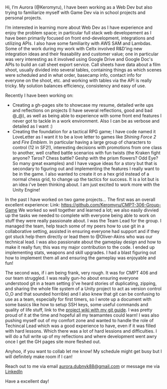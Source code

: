 Hi, I’m Aurora (@Keromyru), I have been working as a Web Dev but also trying to familiarize myself with Game Dev via in school projects and personal projects.

I’m interested in learning more about Web Dev as I have experience and enjoy the problem space; in particular full stack web developement as I have been primarily focused on front end-development, integrations and utilizing APIs. I also have some familiarity with AWS SAM and Lambdas. Some of the work during my work with Celtx involved R&D'ing new integration ideas and their feasability and customer value; one in particular was very interesting as it involved using Google Drive and Google Doc's APIs to build an call sheet export service. Call sheets have data about a film shoot, usually divided into several tables, containing things as which scenes were scheduled and in what order, basecamp info, contact info for everyone on the shoot, etc. and working with tables via the API is really tricky. My solution balances efficiency, consistency and easy of use. 

Recently I have been working on:
- Creating a gh-pages site to showcase my resume, detailed write ups and reflections on projects (I have several reflections, good and bad @\_\@), as well as being able to experience with some front end features I never got to tackle in a work environment. Also I can be as verbose and detailed as I want :) 
- Creating the foundation for a tactical RPG game; I have code named it LoveLetter as I want it to be a love letter to games like _Shining Force 2_ and _Fire Emblem_. In particular having a large group of characters to control (12 in SF2!), interesting decisions with promotions from one class to another, well crafted battle scenarios with fun twists (the Kraken fight anyone? Taros? Chess battle? Geshp with the prism flowers? Odd Eye? So many great examples) and I have vague ideas for a story but that is secondary to figuring out and implementing the features I really want to be in the game. I also wanted to create it on a hex grid instead of a normal chess grid, to change up the tactics for success. It is a lot but is an idea i've been thinking about. I am just excited to work more with the Unity Engine!

In the past I have worked on two game projects...
The first was an overall excellent experience:
Link: https://github.com/Keromyru/CMPT-306-Group-Game
We worked so well together and learned a lot; we also easily divvied up the tasks we needed to complete with everyone being able to work on stuff they were really passionate about. I was the Team Lead for the group. I managed the team, help teach some of my peers how to use git in a collaborative setting, assisted in ensuring everyone had support and if they got stuck help them directly or lead them to @Oliver-Akins who was our technical lead. I was also passionate about the gameplay design and how to make it really fun; this was my major contribution to the code. I ended up implementing stats, weapons and skill upgrades. I had a blast figuring out how to implement them all and ensuring the gameplay was enjoyable and fun!  

The second was, if i am being frank, very rough. It was for CMPT 406 and our team struggled. I was really gun-ho about ensuring everyone understood git in a team setting (i've heard stories of duplicating, zipping, and sharing the whole file system of a Unity project to act as version control O\_O and that sounded horrible) and I also knew that git can be confusing to use as a team, especially for first timers, so I wrote up a document with some basics like how to setup SSH keys, some useful commands and quality of life stuff, link to the [project wiki with my git guide](https://github.com/Keromyru/CMPT-406-Combat-Farming-Game/wiki/General-Git-guide). I was pretty proud of it at the time and hopeful all my teamamtes could learn! I was also pushing myself out of my comfort zone and wanted to handle the role of Techincal Lead which was a good experience to have, even if it was filled with hard lessons. Which there was a lot of hard lessions and difficulties. I will do a full write up of my reflections and where development went awry once I get the GH pages site more fleshed out.

Anyhoo, if you want to collab let me know! My schedule might get busy but I will definitely make room if I can!

Reach out to me via email aurora.dubnyk88@gmail.com or message me via [LinkedIn](https://www.linkedin.com/in/aurora-dubnyk/)

Have a excellent day!

<!---
Keromyru/Keromyru is a ✨ special ✨ repository because its `README.md` (this file) appears on your GitHub profile.
You can click the Preview link to take a look at your changes.
--->

